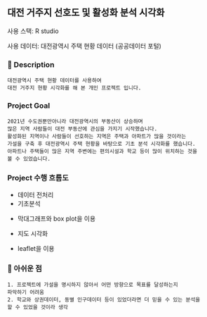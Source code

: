 ## 대전 거주지 선호도 및 활성화 분석 시각화

사용 스택: R studio

사용 데이터: 대전광역시 주택 현황 데이터 (공공데이터 포털)

### 📝 Description
```
대전광역시 주택 현황 데이터를 사용하여 
대전 거주지 현황 시각화를 해 본 개인 프로젝트 입니다.
```
### Project Goal
```
2021년 수도권뿐만아니라 대전광역시의 부동산이 상승하며 
많은 지역 사람들이 대전 부동산에 관심을 가지기 시작했습니다. 
활성화된 지역이나 사람들이 선호하는 지역은 주택과 아파트가 많을 것이라는 
가설을 구축 후 대전광역시 주택 현황을 바탕으로 기초 분석 시각화를 했습니다. 
아파트나 주택들이 많은 지역 주변에는 편의시설과 학교 등이 많이 위치하는 것을 
볼 수 있었습니다.
```
### Project 수행 흐름도
* 데이터 전처리
* 기초분석
- 막대그래프와 box plot을 이용
* 지도 시각화
- leaflet을 이용

### 👀 아쉬운 점
```
1. 프로젝트에 가설을 명시하지 않아서 어떤 방향으로 목표를 달성하는지 
파악하기 어려움
2. 학교와 상권데이터, 동별 인구데이터 등이 있었더라면 더 믿을 수 있는 분석을 
할 수 있었을 것이라 생각
```

